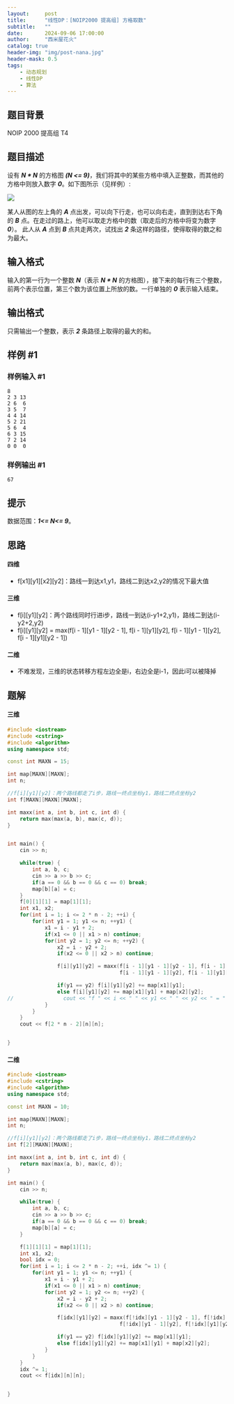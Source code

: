 ```yaml
---
layout:     post
title:      "线性DP：[NOIP2000 提高组] 方格取数"
subtitle:   ""
date:       2024-09-06 17:00:00
author:     "西米屋花火"
catalog: true
header-img: "img/post-nana.jpg"
header-mask: 0.5
tags:
    - 动态规划
    - 线性DP
    - 算法
---
```


## 题目背景

NOIP 2000 提高组 T4

## 题目描述

设有 ***N \* N*** 的方格图 ***(N <= 9)***，我们将其中的某些方格中填入正整数，而其他的方格中则放入数字 ***0***。如下图所示（见样例）:

![]([https://cdn.luogu.com.cn/upload/image_hosting/0bpummja.png](https://pub-2cdda6f679704f75bf34b7caab2ad90c.r2.dev/%E6%96%B9%E6%A0%BC%E5%8F%96%E6%95%B0.png))

某人从图的左上角的 ***A*** 点出发，可以向下行走，也可以向右走，直到到达右下角的 ***B*** 点。在走过的路上，他可以取走方格中的数（取走后的方格中将变为数字 ***0***）。
此人从 ***A*** 点到 ***B*** 点共走两次，试找出 ***2*** 条这样的路径，使得取得的数之和为最大。

## 输入格式

输入的第一行为一个整数 ***N***（表示 ***N \* N*** 的方格图），接下来的每行有三个整数，前两个表示位置，第三个数为该位置上所放的数。一行单独的 ***0*** 表示输入结束。

## 输出格式

只需输出一个整数，表示 ***2*** 条路径上取得的最大的和。

## 样例 #1

### 样例输入 #1

    8
    2 3 13
    2 6  6
    3 5  7
    4 4 14
    5 2 21
    5 6  4
    6 3 15
    7 2 14
    0 0  0

### 样例输出 #1

    67

## 提示

数据范围：***1<= N<= 9***。

## 思路

#### 四维

*   f\[x1]\[y1]\[x2]\[y2]：路线一到达x1,y1，路线二到达x2,y2的情况下最大值

#### 三维

*   f\[i]\[y1]\[y2]：两个路线同时行进i步，路线一到达(i-y1+2,y1)，路线二到达(i-y2+2,y2)
*   f\[i]\[y1]\[y2] = max(f\[i - 1]\[y1 - 1]\[y2 - 1], f\[i - 1]\[y1]\[y2], f\[i - 1]\[y1 - 1]\[y2], f\[i - 1]\[y1]\[y2 - 1])

#### 二维

*   不难发现，三维的状态转移方程左边全是i，右边全是i-1，因此i可以被降掉

## 题解

#### 三维

```cpp
#include <iostream>
#include <cstring>
#include <algorithm>
using namespace std;

const int MAXN = 15;

int map[MAXN][MAXN];
int n;

//f[i][y1][y2]：两个路线都走了i步，路线一终点坐标y1，路线二终点坐标y2
int f[MAXN][MAXN][MAXN];

int maxx(int a, int b, int c, int d) {
    return max(max(a, b), max(c, d));
}


int main() {
    cin >> n;

    while(true) {
        int a, b, c;
        cin >> a >> b >> c;
        if(a == 0 && b == 0 && c == 0) break;
        map[b][a] = c;
    }
    f[0][1][1] = map[1][1];
    int x1, x2;
    for(int i = 1; i <= 2 * n - 2; ++i) {
        for(int y1 = 1; y1 <= n; ++y1) {
            x1 = i - y1 + 2;
            if(x1 <= 0 || x1 > n) continue;
            for(int y2 = 1; y2 <= n; ++y2) {
                x2 = i - y2 + 2;
                if(x2 <= 0 || x2 > n) continue;

                f[i][y1][y2] = maxx(f[i - 1][y1 - 1][y2 - 1], f[i - 1][y1][y2],
                                    f[i - 1][y1 - 1][y2], f[i - 1][y1][y2 - 1]);

                if(y1 == y2) f[i][y1][y2] += map[x1][y1];
                else f[i][y1][y2] += map[x1][y1] + map[x2][y2];
//                cout << "f " << i << " " << y1 << " " << y2 << " = " << f[i][y1][y2] << endl;
            }
        }
    }
    cout << f[2 * n - 2][n][n];


}
```

#### 二维

```cpp
#include <iostream>
#include <cstring>
#include <algorithm>
using namespace std;

const int MAXN = 10;

int map[MAXN][MAXN];
int n;

//f[i][y1][y2]：两个路线都走了i步，路线一终点坐标y1，路线二终点坐标y2
int f[2][MAXN][MAXN];

int maxx(int a, int b, int c, int d) {
    return max(max(a, b), max(c, d));
}

int main() {
    cin >> n;

    while(true) {
        int a, b, c;
        cin >> a >> b >> c;
        if(a == 0 && b == 0 && c == 0) break;
        map[b][a] = c;
    }

    f[1][1][1] = map[1][1];
    int x1, x2;
    bool idx = 0;
    for(int i = 1; i <= 2 * n - 2; ++i, idx ^= 1) {
        for(int y1 = 1; y1 <= n; ++y1) {
            x1 = i - y1 + 2;
            if(x1 <= 0 || x1 > n) continue;
            for(int y2 = 1; y2 <= n; ++y2) {
                x2 = i - y2 + 2;
                if(x2 <= 0 || x2 > n) continue;

                f[idx][y1][y2] = maxx(f[!idx][y1 - 1][y2 - 1], f[!idx][y1][y2],
                                    f[!idx][y1 - 1][y2], f[!idx][y1][y2 - 1]);

                if(y1 == y2) f[idx][y1][y2] += map[x1][y1];
                else f[idx][y1][y2] += map[x1][y1] + map[x2][y2];
            }
        }
    }
    idx ^= 1;
    cout << f[idx][n][n];


}
```

